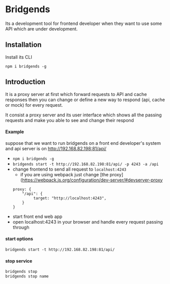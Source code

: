 # Bridgends
Its a development tool for frontend developer when they want to use some API which are under development.

## Installation
Install its CLI
```
npm i bridgends -g
```

## Introduction
It is a proxy server at first which forward requests to API and cache responses
then you can change or define a new way to respond (api, cache or mock) for every request.

It consist a proxy server and its user interface which shows all the passing requests and make you able to see and change their respond

#### Example
suppose that we want to run bridgends on a front end developer's system and
api server is on http://192.168.82.198:81/api/

 - `npm i bridgends -g`
 - `bridgends start -t http://192.168.82.198:81/api/ -p 4243 -a /api`
 - change frontend to send all request to `localhost:4243`
   - if you are using webpack just change [the proxy](https://webpack.js.org/configuration/dev-server/#devserver-proxy
   ```
   proxy: {
       "/api": {
            target: "http://localhost:4243",
       }
   }
   ```
 - start front end web app
 - open localhost:4243 in your browser and handle every request passing through

#### start options
```
bridgends start -t http://192.168.82.198:81/api/
```

#### stop service
```bash
bridgends stop
bridgends stop name
```